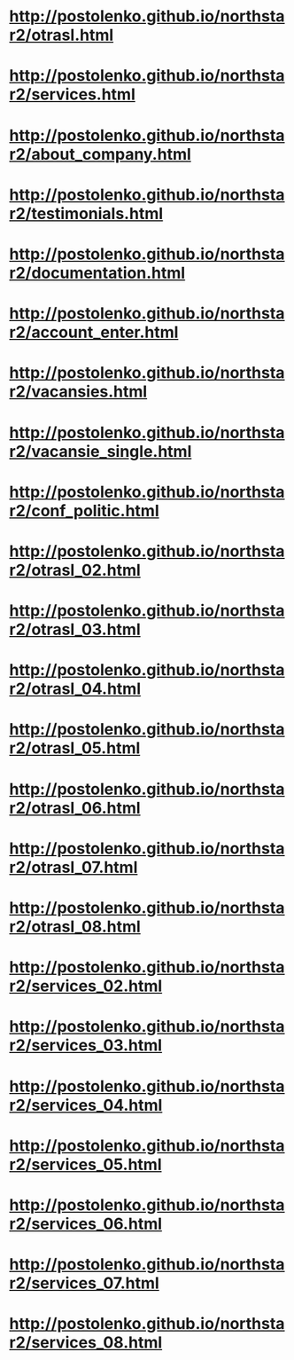 # http://postolenko.github.io/northstar2/otrasl.html
# http://postolenko.github.io/northstar2/services.html
# http://postolenko.github.io/northstar2/about_company.html
# http://postolenko.github.io/northstar2/testimonials.html
# http://postolenko.github.io/northstar2/documentation.html
# http://postolenko.github.io/northstar2/account_enter.html
# http://postolenko.github.io/northstar2/vacansies.html
# http://postolenko.github.io/northstar2/vacansie_single.html
# http://postolenko.github.io/northstar2/conf_politic.html
# http://postolenko.github.io/northstar2/otrasl_02.html
# http://postolenko.github.io/northstar2/otrasl_03.html
# http://postolenko.github.io/northstar2/otrasl_04.html
# http://postolenko.github.io/northstar2/otrasl_05.html
# http://postolenko.github.io/northstar2/otrasl_06.html
# http://postolenko.github.io/northstar2/otrasl_07.html
# http://postolenko.github.io/northstar2/otrasl_08.html
# http://postolenko.github.io/northstar2/services_02.html
# http://postolenko.github.io/northstar2/services_03.html
# http://postolenko.github.io/northstar2/services_04.html
# http://postolenko.github.io/northstar2/services_05.html
# http://postolenko.github.io/northstar2/services_06.html
# http://postolenko.github.io/northstar2/services_07.html
# http://postolenko.github.io/northstar2/services_08.html